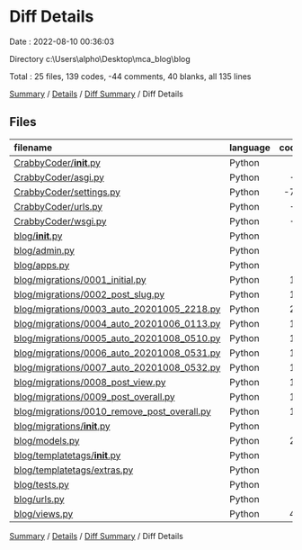 # Diff Details

Date : 2022-08-10 00:36:03

Directory c:\\Users\\alpho\\Desktop\\mca_blog\\blog

Total : 25 files,  139 codes, -44 comments, 40 blanks, all 135 lines

[Summary](results.md) / [Details](details.md) / [Diff Summary](diff.md) / Diff Details

## Files
| filename | language | code | comment | blank | total |
| :--- | :--- | ---: | ---: | ---: | ---: |
| [CrabbyCoder/__init__.py](/CrabbyCoder/__init__.py) | Python | 0 | 0 | -1 | -1 |
| [CrabbyCoder/asgi.py](/CrabbyCoder/asgi.py) | Python | -4 | -8 | -5 | -17 |
| [CrabbyCoder/settings.py](/CrabbyCoder/settings.py) | Python | -73 | -27 | -32 | -132 |
| [CrabbyCoder/urls.py](/CrabbyCoder/urls.py) | Python | -7 | -15 | -3 | -25 |
| [CrabbyCoder/wsgi.py](/CrabbyCoder/wsgi.py) | Python | -4 | -8 | -5 | -17 |
| [blog/__init__.py](/blog/__init__.py) | Python | 0 | 0 | 1 | 1 |
| [blog/admin.py](/blog/admin.py) | Python | 3 | 1 | 0 | 4 |
| [blog/apps.py](/blog/apps.py) | Python | 3 | 0 | 3 | 6 |
| [blog/migrations/0001_initial.py](/blog/migrations/0001_initial.py) | Python | 17 | 1 | 7 | 25 |
| [blog/migrations/0002_post_slug.py](/blog/migrations/0002_post_slug.py) | Python | 13 | 1 | 6 | 20 |
| [blog/migrations/0003_auto_20201005_2218.py](/blog/migrations/0003_auto_20201005_2218.py) | Python | 27 | 1 | 6 | 34 |
| [blog/migrations/0004_auto_20201006_0113.py](/blog/migrations/0004_auto_20201006_0113.py) | Python | 12 | 1 | 6 | 19 |
| [blog/migrations/0005_auto_20201008_0510.py](/blog/migrations/0005_auto_20201008_0510.py) | Python | 12 | 1 | 6 | 19 |
| [blog/migrations/0006_auto_20201008_0531.py](/blog/migrations/0006_auto_20201008_0531.py) | Python | 13 | 1 | 6 | 20 |
| [blog/migrations/0007_auto_20201008_0532.py](/blog/migrations/0007_auto_20201008_0532.py) | Python | 13 | 1 | 6 | 20 |
| [blog/migrations/0008_post_view.py](/blog/migrations/0008_post_view.py) | Python | 12 | 1 | 6 | 19 |
| [blog/migrations/0009_post_overall.py](/blog/migrations/0009_post_overall.py) | Python | 12 | 1 | 6 | 19 |
| [blog/migrations/0010_remove_post_overall.py](/blog/migrations/0010_remove_post_overall.py) | Python | 11 | 1 | 6 | 18 |
| [blog/migrations/__init__.py](/blog/migrations/__init__.py) | Python | 0 | 0 | 1 | 1 |
| [blog/models.py](/blog/models.py) | Python | 23 | 1 | 4 | 28 |
| [blog/templatetags/__init__.py](/blog/templatetags/__init__.py) | Python | 0 | 0 | 1 | 1 |
| [blog/templatetags/extras.py](/blog/templatetags/extras.py) | Python | 5 | 0 | 2 | 7 |
| [blog/tests.py](/blog/tests.py) | Python | 1 | 1 | 2 | 4 |
| [blog/urls.py](/blog/urls.py) | Python | 7 | 0 | 3 | 10 |
| [blog/views.py](/blog/views.py) | Python | 43 | 1 | 8 | 52 |

[Summary](results.md) / [Details](details.md) / [Diff Summary](diff.md) / Diff Details